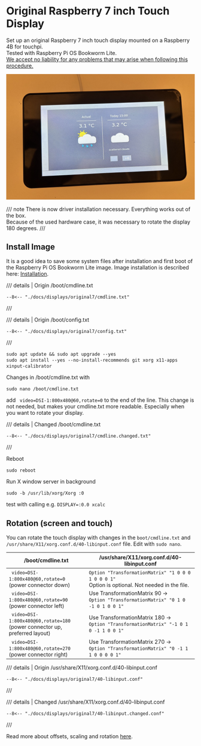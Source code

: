 # Original Raspberry 7 inch Touch Display 

Set up an original Raspberry 7 inch touch display mounted on a Raspberry 4B for touchpi.<br> 
Tested with Raspberry Pi OS Bookworm Lite.<br>
<ins>We accept no liability for any problems that may arise when following this procedure.</ins>

![touchpi @ original 7 inch display with Raspi 4B](../../img/RPi4_original7_1.jpg)

/// note
There is now driver installation necessary. Everything works out of the box.<br>
Because of the used hardware case, it was necessary to rotate the display 180 degrees.
///

## Install Image
It is a good idea to save some system files after installation and first boot of the Raspberry Pi OS Bookworm Lite image. 
Image installation is described here: [Installation](../../index.md#install).

/// details | Origin /boot/cmdline.txt 
```
--8<-- "./docs/displays/original7/cmdline.txt"
```
///

/// details | Origin /boot/config.txt 
``` linenums="1"
--8<-- "./docs/displays/original7/config.txt"
```
///

``` title="Update OS with"
sudo apt update && sudo apt upgrade --yes
sudo apt install --yes --no-install-recommends git xorg x11-apps xinput-calibrator
```

Changes in /boot/cmdline.txt with
```
sudo nano /boot/cmdline.txt
```
add ` video=DSI-1:800x480@60,rotate=0` to the end of the line.
This change is not needed, but makes your cmdline.txt more readable. 
Especially when you want to rotate your display.  

/// details | Changed /boot/cmdline.txt 
```
--8<-- "./docs/displays/original7/cmdline.changed.txt"
```
///

Reboot 
```
sudo reboot
```
Run X window server in background
```
sudo -b /usr/lib/xorg/Xorg :0
```
test with calling e.g. `DISPLAY=:0.0 xcalc`

## Rotation (screen and touch)
You can rotate the touch display with changes in the `boot/cmdline.txt` and `/usr/share/X11/xorg.conf.d/40-libinput.conf` file.
Edit with `sudo nano`.

| /boot/cmdline.txt                                                              | /usr/share/X11/xorg.conf.d/40-libinput.conf                                                          |
|--------------------------------------------------------------------------------|------------------------------------------------------------------------------------------------------|
| ` video=DSI-1:800x480@60,rotate=0`<br>(power connector down)                   | `Option "TransformationMatrix" "1 0 0 0 1 0 0 0 1"`<br>Option is optional. Not needed in the file. |
| ` video=DSI-1:800x480@60,rotate=90`<br>(power connector left)                  | Use TransformationMatrix 90 -><br>`Option "TransformationMatrix" "0 1 0 -1 0 1 0 0 1"`                  |                               
| ` video=DSI-1:800x480@60,rotate=180`<br>(power connector up, preferred layout) | Use TransformationMatrix 180 -><br>`Option "TransformationMatrix" "-1 0 1 0 -1 1 0 0 1"`                |
| ` video=DSI-1:800x480@60,rotate=270`<br>(power connector right)                | Use TransformationMatrix 270 -><br>`Option "TransformationMatrix" "0 -1 1 1 0 0 0 0 1"`                 |

/// details | Origin /usr/share/X11/xorg.conf.d/40-libinput.conf
``` linenums="1"
--8<-- "./docs/displays/original7/40-libinput.conf"
```
///

/// details | Changed /usr/share/X11/xorg.conf.d/40-libinput.conf 
``` linenums="1"  hl_lines="43"
--8<-- "./docs/displays/original7/40-libinput.changed.conf"
```
///


Read more about offsets, scaling and rotation [here](../../tips/rotation.md).